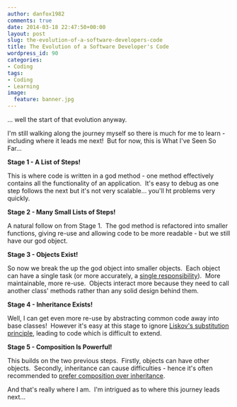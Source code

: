 ```yaml
---
author: danfox1982
comments: true
date: 2014-03-18 22:47:50+00:00
layout: post
slug: the-evolution-of-a-software-developers-code
title: The Evolution of a Software Developer's Code
wordpress_id: 90
categories:
- Coding
tags:
- Coding
- Learning
image:
  feature: banner.jpg
---
```


... well the start of that evolution anyway.

I'm still walking along the journey myself so there is much for me to learn - including where it leads me next!  But for now, this is What I've Seen So Far...

**Stage 1 - A List of Steps!**

This is where code is written in a god method - one method effectively contains all the functionality of an application.  It's easy to debug as one step follows the next but it's not very scalable... you'll ht problems very quickly.

**Stage 2 - Many Small Lists of Steps!**

A natural follow on from Stage 1.  The god method is refactored into smaller functions, giving re-use and allowing code to be more readable - but we still have our god object.

**Stage 3 - Objects Exist!**

So now we break the up the god object into smaller objects.  Each object can have a single task (or more accurately, a [single responsibility](http://www.oodesign.com/single-responsibility-principle.html)).  More maintainable, more re-use.  Objects interact more because they need to call another class' methods rather than any solid design behind them.

**Stage 4 - Inheritance Exists!**

Well, I can get even more re-use by abstracting common code away into base classes!  However it's easy at this stage to ignore [Liskov's substitution principle](http://www.oodesign.com/liskov-s-substitution-principle.html), leading to code which is difficult to extend.

**Stage 5 - Composition Is Powerful!**

This builds on the two previous steps.  Firstly, objects can have other objects.  Secondly, inheritance can cause difficulties - hence it's often recommended to [prefer composition over inheritance](http://c2.com/cgi/wiki?CompositionInsteadOfInheritance).



And that's really where I am.  I'm intrigued as to where this journey leads next...
